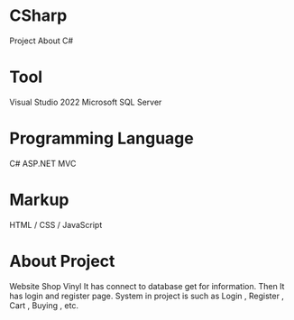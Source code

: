 # CSharp
Project About C#
# Tool
 Visual Studio 2022
 Microsoft SQL Server 
# Programming Language 
C# ASP.NET MVC
# Markup
HTML / CSS / JavaScript
# About Project
Website Shop Vinyl
It has connect to database get for information.
Then It has login and register page.
System in project is such as Login , Register , Cart , Buying , etc.
